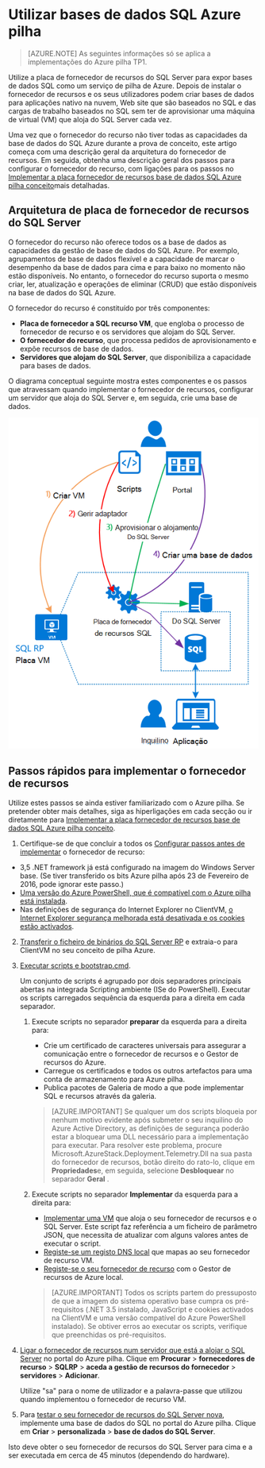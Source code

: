 <properties
    pageTitle="Utilizar bases de dados SQL Azure pilha | Microsoft Azure"
    description="Saiba como implementar o bases de dados SQL como um serviço na pilha de Azure e os passos rápidos para implementar o adaptador de fornecedor de recursos do SQL Server."
    services="azure-stack"
    documentationCenter=""
    authors="Dumagar"
    manager="byronr"
    editor=""/>

<tags
    ms.service="multiple"
    ms.workload="na"
    ms.tgt_pltfrm="na"
    ms.devlang="na"
    ms.topic="article"
    ms.date="09/26/2016"
    ms.author="dumagar"/>

# <a name="use-sql-databases-on-azure-stack"></a>Utilizar bases de dados SQL Azure pilha

> [AZURE.NOTE] As seguintes informações só se aplica a implementações do Azure pilha TP1.

Utilize a placa de fornecedor de recursos do SQL Server para expor bases de dados SQL como um serviço de pilha de Azure. Depois de instalar o fornecedor de recursos e os seus utilizadores podem criar bases de dados para aplicações nativo na nuvem, Web site que são baseados no SQL e das cargas de trabalho baseados no SQL sem ter de aprovisionar uma máquina de virtual (VM) que aloja do SQL Server cada vez.

Uma vez que o fornecedor do recurso não tiver todas as capacidades da base de dados do SQL Azure durante a prova de conceito, este artigo começa com uma descrição geral da arquitetura do fornecedor de recursos. Em seguida, obtenha uma descrição geral dos passos para configurar o fornecedor do recurso, com ligações para os passos no [Implementar a placa fornecedor de recursos base de dados SQL Azure pilha conceito](azure-stack-sql-rp-deploy-long.md)mais detalhadas.

## <a name="sql-server-resource-provider-adapter-architecture"></a>Arquitetura de placa de fornecedor de recursos do SQL Server
O fornecedor do recurso não oferece todos os a base de dados as capacidades da gestão de base de dados do SQL Azure. Por exemplo, agrupamentos de base de dados flexível e a capacidade de marcar o desempenho da base de dados para cima e para baixo no momento não estão disponíveis. No entanto, o fornecedor do recurso suporta o mesmo criar, ler, atualização e operações de eliminar (CRUD) que estão disponíveis na base de dados do SQL Azure.

O fornecedor do recurso é constituído por três componentes:

- **Placa de fornecedor a SQL recurso VM**, que engloba o processo de fornecedor de recurso e os servidores que alojam do SQL Server.
- **O fornecedor do recurso**, que processa pedidos de aprovisionamento e expõe recursos de base de dados.
- **Servidores que alojam do SQL Server**, que disponibiliza a capacidade para bases de dados.

O diagrama conceptual seguinte mostra estes componentes e os passos que atravessam quando implementar o fornecedor de recursos, configurar um servidor que aloja do SQL Server e, em seguida, crie uma base de dados.

![Azure SQL pilha recurso adaptador simple arquitectura de fornecedor](./media/azure-stack-sql-rp-deploy-short/sqlrparch.png)

## <a name="quick-steps-to-deploy-the-resource-provider"></a>Passos rápidos para implementar o fornecedor de recursos
Utilize estes passos se ainda estiver familiarizado com o Azure pilha. Se pretender obter mais detalhes, siga as hiperligações em cada secção ou ir diretamente para [Implementar a placa fornecedor de recursos base de dados SQL Azure pilha conceito](azure-stack-sql-rp-deploy-long.md).

1.  Certifique-se de que concluir a todos os [Configurar passos antes de implementar](azure-stack-sql-rp-deploy-long.md#set-up-steps-before-you-deploy) o fornecedor de recurso:

  - 3,5 .NET framework já está configurado na imagem do Windows Server base. (Se tiver transferido os bits Azure pilha após 23 de Fevereiro de 2016, pode ignorar este passo.)
  - [Uma versão do Azure PowerShell, que é compatível com o Azure pilha está instalada](http://aka.ms/azStackPsh).
  - Nas definições de segurança do Internet Explorer no ClientVM, [o Internet Explorer segurança melhorada está desativada e os cookies estão activados](azure-stack-sql-rp-deploy-long.md#Turn-off-IE-enhanced-security-and-enable-cookies).

2. [Transferir o ficheiro de binários do SQL Server RP](http://aka.ms/massqlrprfrsh) e extraia-o para ClientVM no seu conceito de pilha Azure.

3. [Executar scripts e bootstrap.cmd](azure-stack-sql-rp-deploy-long.md#Bootstrap-the-resource-provider-deployment-PowerShell-and-Prepare-for-deployment).

    Um conjunto de scripts é agrupado por dois separadores principais abertas na integrada Scripting ambiente (ISe do PowerShell). Executar os scripts carregados sequência da esquerda para a direita em cada separador.

    1. Execute scripts no separador **preparar** da esquerda para a direita para:

        - Crie um certificado de caracteres universais para assegurar a comunicação entre o fornecedor de recursos e o Gestor de recursos do Azure.
        - Carregue os certificados e todos os outros artefactos para uma conta de armazenamento para Azure pilha.
        - Publica pacotes de Galeria de modo a que pode implementar SQL e recursos através da galeria.

        > [AZURE.IMPORTANT] Se qualquer um dos scripts bloqueia por nenhum motivo evidente após submeter o seu inquilino do Azure Active Directory, as definições de segurança poderão estar a bloquear uma DLL necessário para a implementação para executar. Para resolver este problema, procure Microsoft.AzureStack.Deployment.Telemetry.Dll na sua pasta do fornecedor de recursos, botão direito do rato-lo, clique em **Propriedades**e, em seguida, selecione **Desbloquear** no separador **Geral** .

    1. Execute scripts no separador **Implementar** da esquerda para a direita para:

        - [Implementar uma VM](azure-stack-sql-rp-deploy-long.md#Deploy-the-SQL-Server-Resource-Provider-VM) que aloja o seu fornecedor de recursos e o SQL Server. Este script faz referência a um ficheiro de parâmetro JSON, que necessita de atualizar com alguns valores antes de executar o script.
        - [Registe-se um registo DNS local](azure-stack-sql-rp-deploy-long.md#Update-the-local-DNS) que mapas ao seu fornecedor de recurso VM.
        - [Registe-se o seu fornecedor de recurso](azure-stack-sql-rp-deploy-long.md#Register-the-SQL-RP-Resource-Provider) com o Gestor de recursos de Azure local.

        > [AZURE.IMPORTANT] Todos os scripts partem do pressuposto de que a imagem do sistema operativo base cumpra os pré-requisitos (.NET 3.5 instalado, JavaScript e cookies activados na ClientVM e uma versão compatível do Azure PowerShell instalado). Se obtiver erros ao executar os scripts, verifique que preenchidas os pré-requisitos.

6. [Ligar o fornecedor de recursos num servidor que está a alojar o SQL Server](#Provide-capacity-to-your-SQL-Resource-Provider-by-connecting-it-to-a-hosting-SQL-server) no portal do Azure pilha. Clique em **Procurar** &gt; **fornecedores de recurso** &gt; **SQLRP** &gt; **aceda a gestão de recursos do fornecedor** &gt; **servidores** &gt; **Adicionar**.

    Utilize "sa" para o nome de utilizador e a palavra-passe que utilizou quando implementou o fornecedor de recurso VM.

7. Para [testar o seu fornecedor de recursos do SQL Server nova](/azure-stack-sql-rp-deploy-long.md#create-your-first-sql-database-to-test-your-deployment), implemente uma base de dados do SQL no portal do Azure pilha. Clique em **Criar** &gt; **personalizada** &gt; **base de dados do SQL Server**.

Isto deve obter o seu fornecedor de recursos do SQL Server para cima e a ser executada em cerca de 45 minutos (dependendo do hardware).
